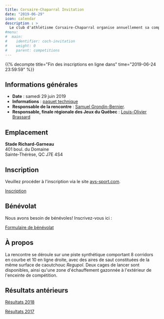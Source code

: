 ```yaml
---
title: Corsaire-Chaparral Invitation
date: "2019-06-29"
icon: calendar
description : >
  Le club d'athlétisme Corsaire-Chaparral organise annuellement sa compétition estivale avec, au programme, un ensemble d'épreuves pour les athlètes de catégories benjamine à senior.
#menu:
#  main:
#    identifier: coch-invitation
#    weight: 0
#    parent: competitions
---
```


{{% decompte title="Fin des inscriptions en ligne dans" time="2019-06-24 23:59:59" %}}

## Informations générales

- **Date** : samedi 29 juin 2019
- **Informations** : [paquet technique](https://assets.corsaire-chaparral.org/competitions/2019/coch-invitation/document-technique-coch-invitation-2019.pdf)
- **Responsable de la rencontre** : [Samuel Grondin-Bernier](mailto:samuel@corsaire-chaparral.org).
- **Responsable, finale régionale des Jeux du Québec** : [Louis-Olivier Brassard](mailto:louis@athlaurentides.ca)

<!--[Résultats en direct](/resultats/direct)-->

## Emplacement

**Stade Richard-Garneau**  
401 boul. du Domaine  
Sainte-Thérèse, QC J7E 4S4

## Inscription

Veuillez procéder à l'inscription via le site [avs-sport.com](https://avs-sport.com/main.php).

<a href="https://avs-sport.com/display_inscriptions.php?comp=392&user=None&key=" class="btn btn-primary" target="_blank">Inscription <span class="icon icon-pencil"></span></a>

<!--Tel que spécifié dans le document technique, les **inscriptions tardives** seront acceptées sur AVS-Sport jusqu’au **lundi 25 juin à 16 h** moyennant des frais de 50 $ par épreuve. Aucune inscription après cette date. Aucune inscription sans paiement.-->

## Bénévolat

Nous avons besoin de bénévoles! Inscrivez-vous ici :

<a href="https://campagnes.corsaire-chaparral.org/benevolat-coch-invitation-2019" class="btn btn-primary">Formulaire de bénévolat <span class="icon icon-pencil"></span></a>

## À propos

La rencontre se déroule sur une piste synthétique comportant 8 corridors en courbe et 10 en ligne droite, avec des aires de saut constituées de la même surface de caoutchouc *Regupol*. Deux cages de lancer sont disponibles, ainsi qu'une zone d'échauffement gazonnée à l'extérieur de l'enceinte de compétition.

## Résultats antérieurs

[Résultats 2018](/resultats/2018/corsaire-chaparral-invitation/)

[Résultats 2017](/resultats/2017/corsaire-chaparal-invitation/)

<!--
## Partenaires

Le Corsaire-Chaparral tient à remercier ses principaux partenaires lors de l'événement, lesquels offrent un précieux soutien pour la tenue d'événements d'envergure tel que le Corsaire-Chaparral Invitation.

- [Boston Pizza Sainte-Thérèse](https://bostonpizza.com/fr)
- [Sports Experts Place Rosemère](https://www.sportsexperts.ca)
- [Rôtisserie Scores Sainte-Thérèse](https://www.scores.ca/restaurant/28-rotisserie-scores-sainte-therese.html)
- Club optimiste de Sainte-Thérèse
- [Ramez Ayoub, député fédéral de Thérèse-de-Blainville](http://rayoub.liberal.ca/)
- [Municipalité d'Oka](http://municipalite.oka.qc.ca/)
-->
